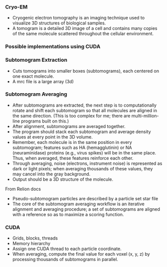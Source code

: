 

### Cryo-EM

* Cryogenic electron tomography is an imaging technique used to visualize 3D structures of biological samples.
* A tomogram is a detailed 3D image of a cell and contains many copies of the same molecule scattered throughout the cellular environment.

### Possible implementations using CUDA

### Subtomogram Extraction

* Cuts tomograms into smaller boxes (subtomograms), each centered on one exact molecule.
* A mrc file is a large array (3d)

### Subtomogram Averaging

* After subtomograms are extracted, the next step is to computationally rotate and shift each subtomogram so that all molecules are aligned in the same direction. (This is too complex for me; there are multi-million-line programs built on this.)
* After alignment, subtomograms are averaged together.
* The program should stack each subtomogram and average density values at every point in the 3D volume.
* Remember, each molecule is in the same position in every subtomogram; features such as HA (hemagglutinin) or NA (neuraminidase) proteins (e.g., virus spikes) will be in the same place. Thus, when averaged, these features reinforce each other.
* Through averaging, noise (electrons, instrument noise) is represented as dark or light pixels; when averaging thousands of these values, they may cancel into the gray background.
* Output should be a 3D structure of the molecule.

From Relion docs
- Pseudo-subtomogram particles are described by a particle set star file
- The core of the subtomogram averaging workflow is an iterative alignment and averaging procedure; a set of subtomograms are aligned with a reference so as to maximize a scoring function. 

### CUDA

* Grids, blocks, threads
* Memory hierarchy
* Assign one CUDA thread to each particle coordinate.
* When averaging, compute the final value for each voxel (x, y, z) by processing thousands of subtomograms in parallel.
